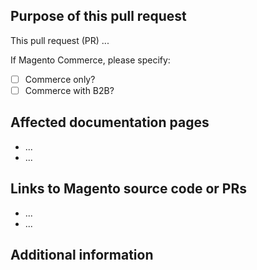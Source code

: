 ## Purpose of this pull request

<!-- REQUIRED Describe the goal and the type of changes this pull request covers. Tell us what changes are you making and why. -->

This pull request (PR) ...

If Magento Commerce, please specify:

- [ ] Commerce only?
- [ ] Commerce with B2B?

## Affected documentation pages

<!-- REQUIRED List HTML links for affected pages on https://docs.magento.com -->

- ...
- ...

## Links to Magento source code or PRs

<!--  OPTIONAL - REMOVE THIS SECTION IF NOT USED. If this pull request references a file in a Magento codebase repository or a code PR, add it here. -->

- ...
- ...

## Additional information

<!-- OPTIONAL - REMOVE THIS SECTION IF NOT USED. What other information can you provide? -->

<!--
If you are fixing a GitHub issue, note it using GitHub keyword format (https://help.github.com/en/articles/closing-issues-using-keywords#closing-an-issue-in-a-different-repository) to close the issue when this pull request is merged. Example: `Fixes #1234`

`master` is the default branch. Merged pull requests to `master` go live on the site automatically. Any requested changes to content on the `master` branch must be related to the released codebase. Any content related to future releases goes in a release integration branch.

See Contribution guidelines (https://github.com/magento/merchdocs/blob/master/.github/CONTRIBUTING.md) and wiki (https://github.com/magento/merchdocs/wiki) for more information.
-->
